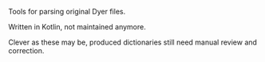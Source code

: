 Tools for parsing original Dyer files.

Written in Kotlin, not maintained anymore.

Clever as these may be, produced dictionaries still need manual review and correction.